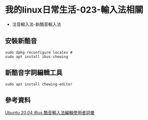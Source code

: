 # 我的linux日常生活-023-輸入法相關

* 注音輸入法-新酷音輸入法

## 安裝新酷音

```
sudo dpkg-reconfigure locales #
sudo apt install ibus-chewing
```


## 新酷音字詞編輯工具

```shell
sudo apt install chewing-editor
```

## 參考資料

[Ubuntu 20.04 iBus 酷音輸入法編輯使用者詞彙](https://phoonrich.blogspot.com/2021/04/ubuntu-2004-ibus.html)